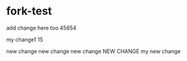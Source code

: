 # fork-test
add change here too 45654

my change1
15

new change
new change
new change
NEW CHANGE
my new change
